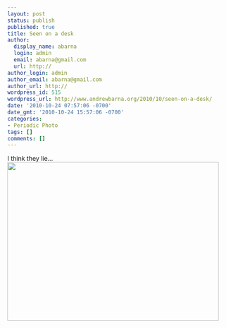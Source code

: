 ```yaml
---
layout: post
status: publish
published: true
title: Seen on a desk
author:
  display_name: abarna
  login: admin
  email: abarna@gmail.com
  url: http://
author_login: admin
author_email: abarna@gmail.com
author_url: http://
wordpress_id: 515
wordpress_url: http://www.andrewbarna.org/2010/10/seen-on-a-desk/
date: '2010-10-24 07:57:06 -0700'
date_gmt: '2010-10-24 15:57:06 -0700'
categories:
- Periodic Photo
tags: []
comments: []
---
```

<p>I think they lie...<br&#47;><br&#47;><img src="http:&#47;&#47;www.andrewbarna.org&#47;blog&#47;wp-content&#47;uploads&#47;2010&#47;10&#47;20101024-195937.jpg" alt="" width="480" height="360" class="alignnone size-full" &#47;></p>
